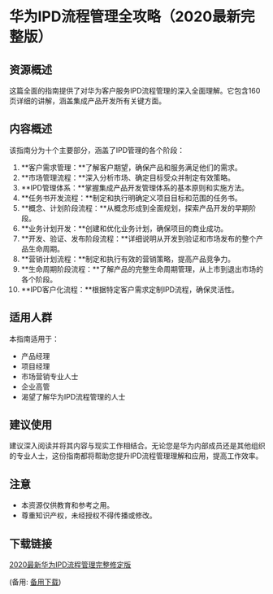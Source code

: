 # 华为IPD流程管理全攻略（2020最新完整版）

## 资源概述

这篇全面的指南提供了对华为客户服务IPD流程管理的深入全面理解。它包含160页详细的讲解，涵盖集成产品开发所有关键方面。

## 内容概述

该指南分为十个主要部分，涵盖了IPD管理的各个阶段：

1. **客户需求管理：**了解客户期望，确保产品和服务满足他们的需求。
2. **市场管理流程：**深入分析市场、确定目标受众并制定有效策略。
3. **IPD管理体系：**掌握集成产品开发管理体系的基本原则和实施方法。
4. **任务书开发流程：**制定和执行明确定义项目目标和范围的任务书。
5. **概念、计划阶段流程：**从概念形成到全面规划，探索产品开发的早期阶段。
6. **业务计划开发：**创建和优化业务计划，确保项目的商业成功。
7. **开发、验证、发布阶段流程：**详细说明从开发到验证和市场发布的整个产品生命周期。
8. **营销计划流程：**制定和执行有效的营销策略，提高产品竞争力。
9. **生命周期阶段流程：**了解产品的完整生命周期管理，从上市到退出市场的各个阶段。
10. **IPD客户化流程：**根据特定客户需求定制IPD流程，确保灵活性。

## 适用人群

本指南适用于：

- 产品经理
- 项目经理
- 市场营销专业人士
- 企业高管
- 渴望了解华为IPD流程管理的人士

## 建议使用

建议深入阅读并将其内容与现实工作相结合。无论您是华为内部成员还是其他组织的专业人士，这份指南都将帮助您提升IPD流程管理理解和应用，提高工作效率。

## 注意

- 本资源仅供教育和参考之用。
- 尊重知识产权，未经授权不得传播或修改。

## 下载链接
[2020最新华为IPD流程管理完整修定版](https://pan.quark.cn/s/9908b819f7a7) 

(备用: [备用下载](https://pan.baidu.com/s/1LjtHIxzzXXRLdvN8g1Rggg?pwd=1234))
